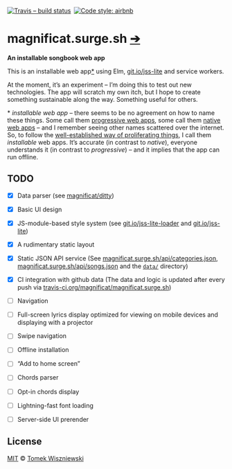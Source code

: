 [![Travis – build status
](https://img.shields.io/travis/magnificat/magnificat.surge.sh/master.svg?style=flat-square
)](https://travis-ci.org/magnificat/magnificat.surge.sh
) [![Code style: airbnb
](https://img.shields.io/badge/code%20style-airbnb-777777.svg?style=flat-square
)](https://github.com/airbnb/javascript
)


# magnificat.surge.sh [➔](https://magnificat.surge.sh)

**An installable songbook web app**

This is an installable web app[\*](#installable-web-app) using Elm, [git.io/jss-lite](git.io/jss-lite) and service workers.

At the moment, it’s an experiment – I’m doing this to test out new technologies. The app will scratch my own itch, but I hope to create something sustainable along the way. Something useful for others.

<a id="installable-web-app">\* *installable web app* – there seems to be no agreement on how to name these things. Some call them [progressive web apps](https://developers.google.com/web/progressive-web-apps), some call them [native web apps](https://blog.andyet.com/2015/01/22/native-web-apps/) – and I remember seeing other names scattered over the internet. So, to follow the [well-established way of proliferating things](https://imgs.xkcd.com/comics/standards.png), I call them *installable* web apps. It’s accurate (in contrast to *native*), everyone understands it (in contrast to *progressive*) – and it implies that the app can run offline.


## TODO

* [x] Data parser (see [magnificat/ditty](https://github.com/magnificat/ditty))
* [x] Basic UI design
* [x] JS-module-based style system (see [git.io/jss-lite-loader](https://git.io/jss-lite-loader) and [git.io/jss-lite](https://git.io/jss-lite))
* [x] A rudimentary static layout
* [x] Static JSON API service (See [magnificat.surge.sh/api/categories.json](https://magnificat.surge.sh/api/categories.json),  [magnificat.surge.sh/api/songs.json](https://magnificat.surge.sh/api/songs.json) and the [`data/`](./data) directory)
* [x] CI integration with github data (The data and logic is updated after every push via [travis-ci.org/magnificat/magnificat.surge.sh](https://travis-ci.org/magnificat/magnificat.surge.sh))
* [ ] Navigation
* [ ] Full-screen lyrics display optimized for viewing on mobile devices and displaying with a projector
* [ ] Swipe navigation
* [ ] Offline installation
* [ ] “Add to home screen”
* [ ] Chords parser
* [ ] Opt-in chords display
* [ ] Lightning-fast font loading
* [ ] Server-side UI prerender


## License

[MIT](./License.md) © [Tomek Wiszniewski](https://github.com/tomekwi)
